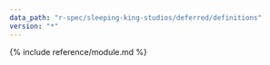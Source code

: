 ```yaml
---
data_path: "r-spec/sleeping-king-studios/deferred/definitions"
version: "*"
---
```


{% include reference/module.md %}
